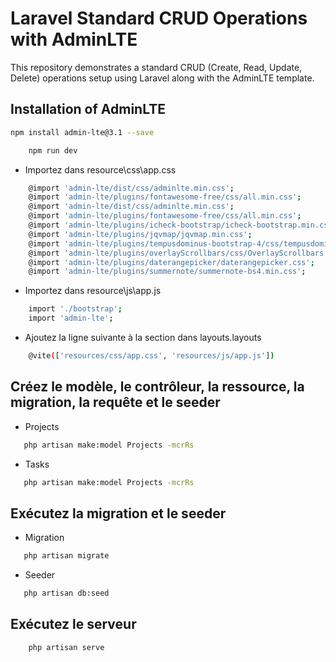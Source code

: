 # Laravel Standard CRUD Operations with AdminLTE

This repository demonstrates a standard CRUD (Create, Read, Update, Delete) operations setup using Laravel along with the AdminLTE template.

## Installation of AdminLTE

```bash
npm install admin-lte@3.1 --save

```
```bash
    npm run dev
```
 - Importez dans resource\css\app.css
```bash
    @import 'admin-lte/dist/css/adminlte.min.css';
    @import 'admin-lte/plugins/fontawesome-free/css/all.min.css';
    @import 'admin-lte/dist/css/adminlte.min.css';
    @import 'admin-lte/plugins/fontawesome-free/css/all.min.css';
    @import 'admin-lte/plugins/icheck-bootstrap/icheck-bootstrap.min.css';
    @import 'admin-lte/plugins/jqvmap/jqvmap.min.css';
    @import 'admin-lte/plugins/tempusdominus-bootstrap-4/css/tempusdominus-bootstrap-4.min.css';
    @import 'admin-lte/plugins/overlayScrollbars/css/OverlayScrollbars.min.css';
    @import 'admin-lte/plugins/daterangepicker/daterangepicker.css';
    @import 'admin-lte/plugins/summernote/summernote-bs4.min.css';
```
 - Importez dans resource\js\app.js
```bash
    import './bootstrap';
    import 'admin-lte';
```
 - Ajoutez la ligne suivante à la section <head> dans layouts.layouts
```bash
    @vite(['resources/css/app.css', 'resources/js/app.js'])
```

## Créez le modèle, le contrôleur, la ressource, la migration, la requête et le seeder

 - Projects
 ```bash
    php artisan make:model Projects -mcrRs
 ```
  - Tasks
 ```bash
    php artisan make:model Projects -mcrRs
 ```

 ## Exécutez la migration et le seeder
 - Migration 
 ```bash
    php artisan migrate
 ```
 - Seeder 
 ```bash
    php artisan db:seed
 ```

## Exécutez le serveur
```bash
    php artisan serve
``` 